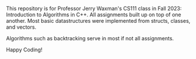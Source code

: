 This repository is for Professor Jerry Waxman's CS111 class in Fall 2023: Introduction to Algorithms in C++. 
All assignments built up on top of one another. Most basic datastructures were implemented from structs, 
classes, and vectors. 

Algorithms such as backtracking serve in most if not all assignments.

Happy Coding!
